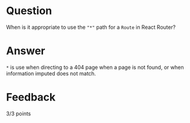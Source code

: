 # Question

When is it appropriate to use the `"*"` path for a `Route` in React Router?

# Answer

`*` is use when directing to a 404 page when a page is not found, or when information imputed does not match.


# Feedback

3/3 points